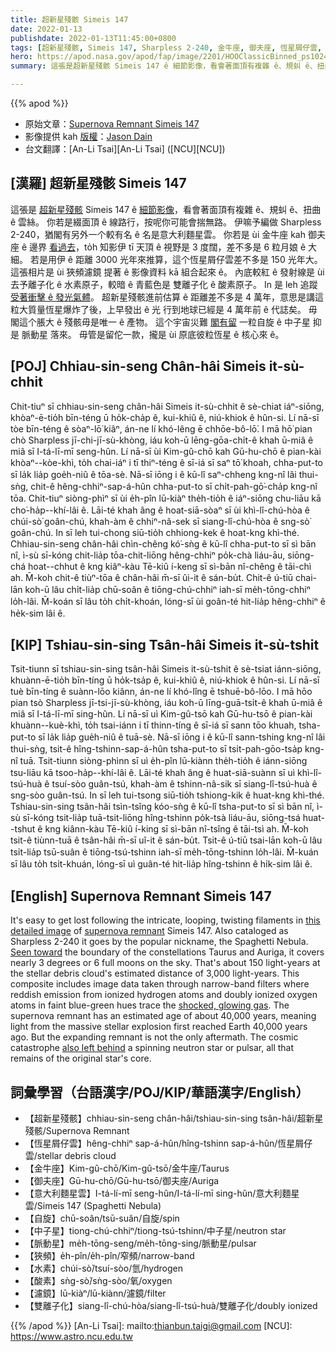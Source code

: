 ```yaml
---
title: 超新星殘骸 Simeis 147
date: 2022-01-13
publishdate: 2022-01-13T11:45:00+0800
tags: [超新星殘骸, Simeis 147, Sharpless 2-240, 金牛座, 御夫座, 恆星屑仔雲, 意大利麵星雲, 狹頻, 中子星, 脈動星, 大質量恆星, 水素, 酸素]
hero: https://apod.nasa.gov/apod/fap/image/2201/HOOClassicBinned_ps1024.jpg
summary: 這張是超新星殘骸 Simeis 147 ê 細節影像，看會著面頂有複雜 ê、規虯 ê、扭曲 ê 雲絲。

---
```


{{% apod %}}

- 原始文章：[Supernova Remnant Simeis 147](https://apod.nasa.gov/apod/ap220113.html)
- 影像提供 kah [版權][copyright]：[Jason Dain](https://www.astrobin.com/users/jasondain/)
- 台文翻譯：[An-Li Tsai][An-Li Tsai] ([NCU][NCU])

## [漢羅] 超新星殘骸 Simeis 147
這張是 [超新星殘骸][supernova remnant] Simeis 147 ê [細節影像][this detailed image]，看會著面頂有複雜 ê、規虯 ê、扭曲 ê 雲絲。
你若是綴面頂 ê 線路行，按呢你可能會揣無路。
伊嘛予編做 Sharpless 2-240，猶閣有另外一个較有名 ê 名是意大利麵星雲。
你若是 ùi 金牛座 kah 御夫座 ê 邊界 [看過去][Seen toward]，to̍h 知影伊 tī 天頂 ê 視野是 3 度闊，差不多是 6 粒月娘 ê 大細。
若是用伊 ê 距離 3000 光年來推算，這个恆星屑仔雲差不多是 150 光年大。
這張相片是 ùi 狹頻濾鏡 提著 ê 影像資料 kā 組合起來 ê。
內底較紅 ê 發射線是 ùi 去予離子化 ê 水素原子，較暗 ê 青藍色是 雙離子化 ê 酸素原子。
In 是 leh 追蹤 [受著衝擊 ê 發光氣體][shocked, glowing gas]。
超新星殘骸進前估算 ê 距離差不多是 4 萬年，意思是講這粒大質量恆星爆炸了後，上早發出 ê 光 行到地球已經是 4 萬年前 ê 代誌矣。
毋閣這个脹大 ê 殘骸毋是唯一 ê 產物。
這个宇宙災難 [閣有留][also left behind] 一粒自旋 ê 中子星 抑是 脈動星 落來。
毋管是留佗一款，攏是 ùi 原底彼粒恆星 ê 核心來 ê。


## [POJ] Chhiau-sin-seng Chân-hâi Simeis it-sù-chhit
Chit-tiuⁿ sī chhiau-sin-seng chân-hâi Simeis it-sù-chhit ê sè-chiat iáⁿ-siōng, khòaⁿ-ē-tio̍h bīn-téng ū ho̍k-cha̍p ê, kui-khiû ê, niú-khiok ê hûn-si.
Lí nā-sī tòe bīn-téng ê sòaⁿ-lō͘ kiâⁿ, án-ne lí khó-lêng ē chhōe-bô-lō͘.
I mā hō͘ pian chò Sharpless jī-chi-jī-sù-khòng, iáu koh-ū lēng-gōa-chi̍t-ê khah ū-miâ ê miâ sī I-tá-lī-mī seng-hûn.
Lí nā-sī ùi Kim-gû-chō kah Gū-hu-chō ê pian-kài khòaⁿ--kòe-khì, to̍h chai-iáⁿ i tī thiⁿ-téng ê sī-iá sī saⁿ tō͘ khoah, chha-put-to sī la̍k lia̍p goe̍h-niû ê tōa-sè.
Nā-sī iōng i ê kū-lî saⁿ-chheng kng-nî lâi thui-sǹg, chit-ê hêng-chhiⁿ-sap-á-hûn chha-put-to sī chi̍t-pah-gō͘-cha̍p kng-nî tōa.
Chit-tiuⁿ siòng-phìⁿ sī ùi e̍h-pîn lū-kiàⁿ the̍h-tio̍h ê iáⁿ-siōng chu-liāu kā cho͘-ha̍p--khí-lâi ê.
Lāi-té khah âng ê hoat-siā-sòaⁿ sī ùi khì-lî-chú-hòa ê chúi-sò͘ goân-chú, khah-àm ê chhiⁿ-nâ-sek sī siang-lî-chú-hòa ê sng-sò͘ goân-chú.
In sī leh tui-chong siū-tio̍h chhiong-kek ê hoat-kng khì-thé.
Chhiau-sin-seng chân-hâi chìn-chêng kó͘-sǹg ê kū-lî chha-put-to sī sì bān nî, ì-sù sī-kóng chit-lia̍p tōa-chit-liōng hêng-chhiⁿ po̍k-chà liáu-āu, siōng-chá hoat--chhut ê kng kiâⁿ-kàu Tē-kiû í-keng sī sì-bān nî-chêng ê tāi-chì ah.
M̄-koh chit-ê tiùⁿ-tōa ê chân-hâi m̄-sī ûi-it ê sán-bu̍t.
Chit-ê ú-tiū chai-lān koh-ū lâu chi̍t-lia̍p chū-soân ê tiōng-chú-chhiⁿ iah-sī me̍h-tōng-chhiⁿ lo̍h-lâi.
M̄-koán sī lâu to̍h chi̍t-khoán, lóng-sī ùi goân-té hit-lia̍p hêng-chhiⁿ ê he̍k-sim lâi ê.

## [KIP] Tshiau-sin-sing Tsân-hâi Simeis it-sù-tshit
Tsit-tiunn sī tshiau-sin-sing tsân-hâi Simeis it-sù-tshit ê sè-tsiat iánn-siōng, khuànn-ē-tio̍h bīn-tíng ū ho̍k-tsa̍p ê, kui-khiû ê, niú-khiok ê hûn-si.
Lí nā-sī tuè bīn-tíng ê suànn-lōo kiânn, án-ne lí khó-lîng ē tshuē-bô-lōo.
I mā hōo pian tsò Sharpless jī-tsi-jī-sù-khòng, iáu koh-ū līng-guā-tsi̍t-ê khah ū-miâ ê miâ sī I-tá-lī-mī sing-hûn.
Lí nā-sī uì Kim-gû-tsō kah Gū-hu-tsō ê pian-kài khuànn--kuè-khì, to̍h tsai-iánn i tī thinn-tíng ê sī-iá sī sann tōo khuah, tsha-put-to sī la̍k lia̍p gue̍h-niû ê tuā-sè.
Nā-sī iōng i ê kū-lî sann-tshing kng-nî lâi thui-sǹg, tsit-ê hîng-tshinn-sap-á-hûn tsha-put-to sī tsi̍t-pah-gōo-tsa̍p kng-nî tuā.
Tsit-tiunn siòng-phìnn sī uì e̍h-pîn lū-kiànn the̍h-tio̍h ê iánn-siōng tsu-liāu kā tsoo-ha̍p--khí-lâi ê.
Lāi-té khah âng ê huat-siā-suànn sī uì khì-lî-tsú-huà ê tsuí-sòo guân-tsú, khah-àm ê tshinn-nâ-sik sī siang-lî-tsú-huà ê sng-sòo guân-tsú.
In sī leh tui-tsong siū-tio̍h tshiong-kik ê huat-kng khì-thé.
Tshiau-sin-sing tsân-hâi tsìn-tsîng kóo-sǹg ê kū-lî tsha-put-to sī sì bān nî, ì-sù sī-kóng tsit-lia̍p tuā-tsit-liōng hîng-tshinn po̍k-tsà liáu-āu, siōng-tsá huat--tshut ê kng kiânn-kàu Tē-kiû í-king sī sì-bān nî-tsîng ê tāi-tsì ah.
M̄-koh tsit-ê tiùnn-tuā ê tsân-hâi m̄-sī uî-it ê sán-bu̍t.
Tsit-ê ú-tiū tsai-lān koh-ū lâu tsi̍t-lia̍p tsū-suân ê tiōng-tsú-tshinn iah-sī me̍h-tōng-tshinn lo̍h-lâi.
M̄-kuán sī lâu to̍h tsi̍t-khuán, lóng-sī uì guân-té hit-lia̍p hîng-tshinn ê hi̍k-sim lâi ê.

## [English] Supernova Remnant Simeis 147
It's easy to get lost following the intricate, looping, twisting filaments in [this detailed image][this detailed image] of [supernova remnant][supernova remnant] Simeis 147.
Also cataloged as Sharpless 2-240 it goes by the popular nickname, the Spaghetti Nebula.
[Seen toward][Seen toward] the boundary of the constellations Taurus and Auriga, it covers nearly 3 degrees or 6 full moons on the sky.
That's about 150 light-years at the stellar debris cloud's estimated distance of 3,000 light-years.
This composite includes image data taken through narrow-band filters where reddish emission from ionized hydrogen atoms and doubly ionized oxygen atoms in faint blue-green hues trace the [shocked, glowing gas][shocked, glowing gas].
The supernova remnant has an estimated age of about 40,000 years, meaning light from the massive stellar explosion first reached Earth 40,000 years ago.
But the expanding remnant is not the only aftermath.
The cosmic catastrophe [also left behind][also left behind] a spinning neutron star or pulsar, all that remains of the original star's core.

## 詞彙學習（台語漢字/POJ/KIP/華語漢字/English）
- 【超新星殘骸】chhiau-sin-seng chân-hâi/tshiau-sin-sing tsân-hâi/超新星殘骸/Supernova Remnant
- 【恆星屑仔雲】hêng-chhiⁿ sap-á-hûn/hîng-tshinn sap-á-hûn/恆星屑仔雲/stellar debris cloud
- 【金牛座】Kim-gû-chō/Kim-gû-tsō/金牛座/Taurus
- 【御夫座】Gū-hu-chō/Gū-hu-tsō/御夫座/Auriga
- 【意大利麵星雲】I-tá-lí-mī seng-hûn/I-tá-lí-mī sing-hûn/意大利麵星雲/Simeis 147 (Spaghetti Nebula)
- 【自旋】chū-soân/tsū-suân/自旋/spin
- 【中子星】tiong-chú-chhiⁿ/tiong-tsú-tshinn/中子星/neutron star
- 【脈動星】me̍h-tōng-seng/me̍h-tōng-sing/脈動星/pulsar
- 【狹頻】e̍h-pîn/e̍h-pîn/窄頻/narrow-band
- 【水素】chúi-sò͘/tsuí-sòo/氫/hydrogen
- 【酸素】sǹg-sò͘/sǹg-sòo/氧/oxygen
- 【濾鏡】lū-kiàⁿ/lū-kiànn/濾鏡/filter
- 【雙離子化】siang-lî-chú-hòa/siang-lî-tsú-huà/雙離子化/doubly ionized

{{% /apod %}}
[An-Li Tsai]: mailto:thianbun.taigi@gmail.com
[NCU]: https://www.astro.ncu.edu.tw

[copyright]: https://apod.nasa.gov/apod/fap/lib/about_apod.html#srapply

[this detailed image]:https://www.astrobin.com/lcjuje/
[supernova remnant]:http://chandra.harvard.edu/xray_sources/supernovas.html
[Seen toward]:https://apod.nasa.gov/apod/ap101220.html
[shocked, glowing gas]:https://apod.nasa.gov/apod/ap160715.html
[also left behind]:http://arxiv.org/abs/astro-ph/0611068
